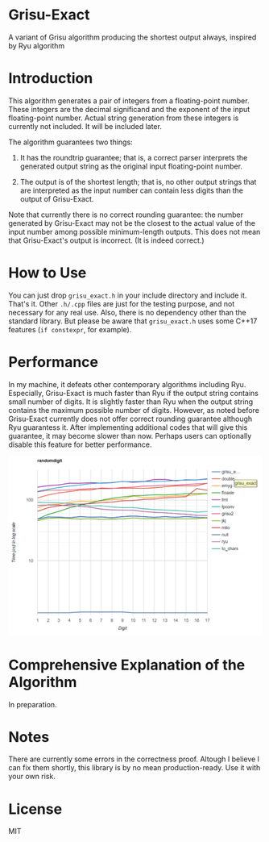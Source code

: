 # Grisu-Exact
A variant of Grisu algorithm producing the shortest output always, inspired by Ryu algorithm

# Introduction
This algorithm generates a pair of integers from a floating-point number. These integers are the decimal significand and the exponent of the input floating-point number. Actual string generation from these integers is currently not included. It will be included later.

The algorithm guarantees two things:

1) It has the roundtrip guarantee; that is, a correct parser interprets the generated output string as the original input floating-point number.

2) The output is of the shortest length; that is, no other output strings that are interpreted as the input number can contain less digits than the output of Grisu-Exact.

Note that currently there is no correct rounding guarantee: the number generated by Grisu-Exact may not be the closest to the actual value of the input number among possible minimum-length outputs. This does not mean that Grisu-Exact's output is incorrect. (It is indeed correct.)

# How to Use
You can just drop ````grisu_exact.h```` in your include directory and include it. That's it. Other ````.h/.cpp```` files are just for the testing purpose, and not necessary for any real use. Also, there is no dependency other than the standard library.
But please be aware that ````grisu_exact.h```` uses some C++17 features (````if constexpr````, for example).

# Performance
In my machine, it defeats other contemporary algorithms including Ryu. Especially, Grisu-Exact is much faster than Ryu if the output string contains small number of digits. It is slightly faster than Ryu when the output string contains the maximum possible number of digits. However, as noted before Grisu-Exact currently does not offer correct rounding guarantee although Ryu guarantess it. After implementing additional codes that will give this guarantee, it may become slower than now. Perhaps users can optionally disable this feature for better performance.

![corei7_7700hq@2.80_win64_vc2019_randomdigit_time](benchmark.png)

# Comprehensive Explanation of the Algorithm
In preparation.

# Notes
There are currently some errors in the correctness proof. Altough I believe I can fix them shortly, this library is by no mean production-ready. Use it with your own risk.

# License
MIT

